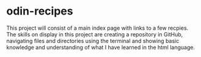 # odin-recipes
This project will consist of a main index page with links to a few recpies. The skills on display in this project are creating a repository in GitHub, navigating files and directories using the terminal and showing basic knowledge and understanding of what I have learned in the html language. 
